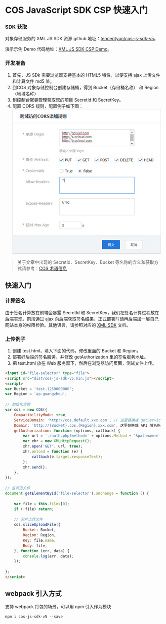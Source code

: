 # COS JavaScript SDK CSP 快速入门

### SDK 获取

对象存储服务的 XML JS SDK 资源 github 地址：[tencentyun/cos-js-sdk-v5](https://github.com/tencentyun/cos-js-sdk-v5)。

演示示例 Demo 代码地址：[XML JS SDK CSP Demo](https://github.com/tencentyun/cos-js-sdk-v5/tree/master/csp/csp.html)。

### 开发准备

1. 首先，JS SDk 需要浏览器支持基本的 HTML5 特性，以便支持 ajax 上传文件和计算文件 md5 值。
2. 到COS 对象存储控制台创建存储桶，得到 Bucket（存储桶名称） 和 Region（地域名称）
3. 到控制台密钥管理获取您的项目 SecretId 和 SecretKey。
4. 配置 CORS 规则，配置例子如下图：
![cors](../demo/cors.png)

> 关于文章中出现的 SecretId、SecretKey、Bucket 等名称的含义和获取方式请参考：[COS 术语信息](https://cloud.tencent.com/document/product/436/7751)

## 快速入门
### 计算签名

由于签名计算放在前端会暴露 SecretId 和 SecretKey，我们把签名计算过程放在后端实现，前段通过 ajax 向后端获取签名结果，正式部署时请再后端加一层自己网站本身的权限检验。其他语言，请参照对应的 [XML SDK](https://cloud.tencent.com/document/product/436/6474) 文档。


### 上传例子

1. 创建 test.html，填入下面的代码，修改里面的 Bucket 和 Region。
2. 部署好后端的签名服务，并修改 getAuthorization 里的签名服务地址。
3. 把 test.html 放在 Web 服务器下，然后在浏览器访问页面，测试文件上传。

```html
<input id="file-selector" type="file">
<script src="dist/cos-js-sdk-v5.min.js"></script>
<script>
var Bucket = 'test-1250000000';
var Region = 'ap-guangzhou';

// 初始化实例
var cos = new COS({
    CompatibilityMode: true,
    ServiceDomain: 'http://cos.default.xxx.com', // 这里替换成 getService 域名
    Domain: 'http://{Bucket}.cos.{Region}.xxx.com', 这里替换成 API 域名格式模板
    getAuthorization: function (options, callback) {
        var url = './auth.php?method=' + options.Method + '&pathname=' + encodeURIComponent(options.Key);
        var xhr = new XMLHttpRequest();
        xhr.open('GET', url, true);
        xhr.onload = function (e) {
            callback(e.target.responseText);
        };
        xhr.send();
    },
});

// 监听选文件
document.getElementById('file-selector').onchange = function () {
    
    var file = this.files[0];
    if (!file) return;

    // 分片上传文件
    cos.sliceUploadFile({
        Bucket: Bucket,
        Region: Region,
        Key: file.name,
        Body: file,
    }, function (err, data) {
        console.log(err, data);
    });

};
</script>
```

## webpack 引入方式

支持 webpack 打包的场景，可以用 npm 引入作为模块
```shell
npm i cos-js-sdk-v5 --save
```
